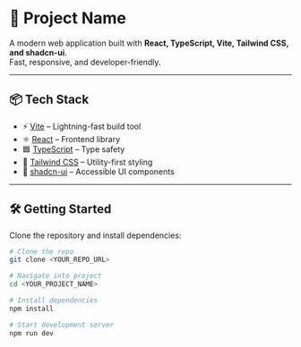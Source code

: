 # 🚀 Project Name

A modern web application built with **React, TypeScript, Vite, Tailwind CSS, and shadcn-ui**.  
Fast, responsive, and developer-friendly.

---

## 📦 Tech Stack

- ⚡ [Vite](https://vitejs.dev/) – Lightning-fast build tool  
- ⚛️ [React](https://react.dev/) – Frontend library  
- 🟦 [TypeScript](https://www.typescriptlang.org/) – Type safety  
- 🎨 [Tailwind CSS](https://tailwindcss.com/) – Utility-first styling  
- 🧩 [shadcn-ui](https://ui.shadcn.com/) – Accessible UI components  

---

## 🛠️ Getting Started

Clone the repository and install dependencies:

```sh
# Clone the repo
git clone <YOUR_REPO_URL>

# Navigate into project
cd <YOUR_PROJECT_NAME>

# Install dependencies
npm install

# Start development server
npm run dev

